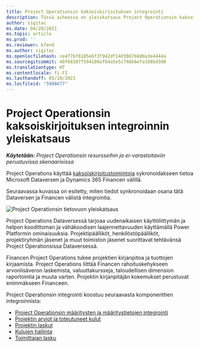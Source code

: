 ```yaml
---
title: Project Operationsin kaksoiskirjoituksen integrointi
description: Tässä aiheessa on yleiskatsaus Project Operationsin kaksoiskirjoituksen integroinnista.
author: sigitac
ms.date: 04/28/2021
ms.topic: article
ms.prod: ''
ms.reviewer: kfend
ms.author: sigitac
ms.openlocfilehash: ce4f7bf8185e6f3f942df14d30d7b8d0a3e4444a
ms.sourcegitcommit: 40f68387f594180af64a5e5c748b6efa188bd300
ms.translationtype: HT
ms.contentlocale: fi-FI
ms.lasthandoff: 05/10/2021
ms.locfileid: "5998677"
---
```

# <a name="project-operations-dual-write-integration-overview"></a>Project Operationsin kaksoiskirjoituksen integroinnin yleiskatsaus

_**Käytetään:** Project Operationsin resursseihin ja ei-varastoitaviin perustuvissa skenaarioissa_

Project Operations käyttää [kaksoiskirjoitustoimintoja](/dynamics365/fin-ops-core/dev-itpro/data-entities/dual-write/dual-write-home-page) sykronoidakseen tietoa Microsoft Dataversen ja Dynamics 365 Financen välillä.

Seuraavassa kuvassa on esitetty, miten tiedot synkronoidaan osana tätä Dataversen ja Financen välistä integrointia.

![Project Operationsin tietovuon yleiskatsaus](./media/ProjectOperationsFlows.jpg)

Project Operations Dataversessä tarjoaa uudenaikaisen käyttöliittymän ja helpon koodittoman ja vähäkoodisen laajennettavuuden käyttämällä Power Platformin ominaisuuksia. Projektipäälliköt, henkilöstöpäälliköt, projektiryhmän jäsenet ja muut toimiston jäsenet suorittavat tehtävänsä Project Operationsissa Dataversessä.

Financen Project Operations tukee projektien kirjanpitoa ja tuottojen kirjaamista. Project Operations liittää Financen rahoituskehykseen arvonlisäveron laskemista, valuuttakursseja, taloudellisen dimension raportointia ja muuta varten. Projektin kirjanpitäjän kokemukset perustuvat enimmäkseen Financeen.

Project Operationsin integrointi koostuu seuraavasta komponenttien integroinnista:


- [Project Operationsin määritysten ja määritystietojen integrointi](resource-dual-write-setup-integration.md) 
- [Projektin arviot ja toteutuneet kulut](resource-dual-write-estimates-actuals.md)
- [Projektin laskut](resource-dual-write-project-invoice.md)
- [Kulujen hallinta](resource-dual-write-expense.md)
- [Toimittajan lasku](resource-dual-write-vendor-invoice.md)
